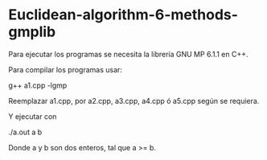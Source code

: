 # Euclidean-algorithm-6-methods-gmplib #

Para ejecutar los programas se necesita la librería GNU MP 6.1.1 en C++.

Para compilar los programas usar:

  g++ a1.cpp -lgmp

Reemplazar a1.cpp, por a2.cpp, a3.cpp, a4.cpp ó a5.cpp según se requiera.

Y ejecutar con

  ./a.out a b

Donde a y b son dos enteros, tal que a >= b.
